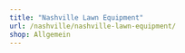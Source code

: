 ```yaml
---
title: "Nashville Lawn Equipment"
url: /nashville/nashville-lawn-equipment/
shop: Allgemein
---
```

